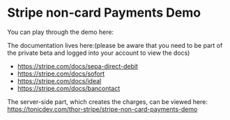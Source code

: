 # Stripe non-card Payments Demo

You can play through the demo here:

The documentation lives here:(please be aware that you need to be part of the private beta and logged into your account to view the docs)
* https://stripe.com/docs/sepa-direct-debit
* https://stripe.com/docs/sofort
* https://stripe.com/docs/ideal
* https://stripe.com/docs/bancontact

The server-side part, which creates the charges, can be viewed here: https://tonicdev.com/thor-stripe/stripe-non-card-payments-demo

